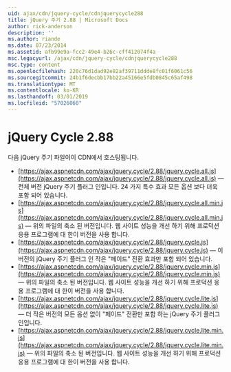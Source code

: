```yaml
---
uid: ajax/cdn/jquery-cycle/cdnjquerycycle288
title: jQuery 주기 2.88 | Microsoft Docs
author: rick-anderson
description: ''
ms.author: riande
ms.date: 07/23/2014
ms.assetid: afb99e9a-fcc2-49e4-b26c-cff412074f4a
msc.legacyurl: /ajax/cdn/jquery-cycle/cdnjquerycycle288
msc.type: content
ms.openlocfilehash: 220c76d1dad92e82af39711ddde8fc01f6061c56
ms.sourcegitcommit: 24b1f6decbb17bb22a45166e5fdb0845c65af498
ms.translationtype: MT
ms.contentlocale: ko-KR
ms.lasthandoff: 03/01/2019
ms.locfileid: "57026060"
---
```

<a name="jquery-cycle-288"></a>jQuery Cycle 2.88
====================
다음 jQuery 주기 파일이이 CDN에서 호스팅됩니다.

- [https://ajax.aspnetcdn.com/ajax/jquery.cycle/2.88/jquery.cycle.all.js](https://ajax.aspnetcdn.com/ajax/jquery.cycle/2.88/jquery.cycle.all.js) &mdash; 전체 버전 jQuery 주기 플러그 인입니다. 24 가지 특수 효과 모든 옵션 보다 더욱 포함 되어 있습니다.
- [https://ajax.aspnetcdn.com/ajax/jquery.cycle/2.88/jquery.cycle.all.min.js](https://ajax.aspnetcdn.com/ajax/jquery.cycle/2.88/jquery.cycle.all.min.js) &mdash; 위의 파일의 축소 된 버전입니다. 웹 사이트 성능을 개선 하기 위해 프로덕션 응용 프로그램에 대 한이 버전을 사용 합니다.
- [https://ajax.aspnetcdn.com/ajax/jquery.cycle/2.88/jquery.cycle.js](https://ajax.aspnetcdn.com/ajax/jquery.cycle/2.88/jquery.cycle.js) &mdash; 이 버전의 jQuery 주기 플러그 인 작은 "페이드" 전환 효과만 포함 되어 있습니다.
- [https://ajax.aspnetcdn.com/ajax/jquery.cycle/2.88/jquery.cycle.min.js](https://ajax.aspnetcdn.com/ajax/jquery.cycle/2.88/jquery.cycle.min.js) &mdash; 위의 파일의 축소 된 버전입니다. 웹 사이트 성능을 개선 하기 위해 프로덕션 응용 프로그램에 대 한이 버전을 사용 합니다.
- [https://ajax.aspnetcdn.com/ajax/jquery.cycle/2.88/jquery.cycle.lite.js](https://ajax.aspnetcdn.com/ajax/jquery.cycle/2.88/jquery.cycle.lite.js) &mdash; 더 작은 버전의 모든 옵션 없이 "페이드" 전환만 포함 하는 jQuery 주기 플러그 인입니다.
- [https://ajax.aspnetcdn.com/ajax/jquery.cycle/2.88/jquery.cycle.lite.min.js](https://ajax.aspnetcdn.com/ajax/jquery.cycle/2.88/jquery.cycle.lite.min.js) &mdash; 위의 파일의 축소 된 버전입니다. 웹 사이트 성능을 개선 하기 위해 프로덕션 응용 프로그램에 대 한이 버전을 사용 합니다.
